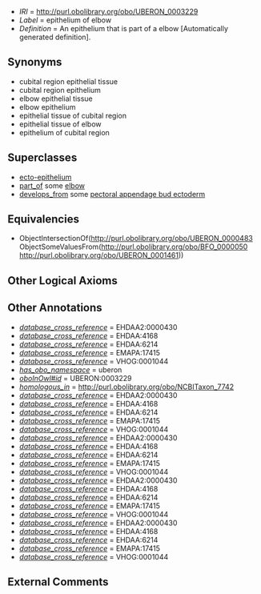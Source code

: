  * *IRI* = http://purl.obolibrary.org/obo/UBERON_0003229
 * *Label* = epithelium of elbow
 * *Definition* = An epithelium that is part of a elbow [Automatically generated definition].

## Synonyms

 * cubital region epithelial tissue
 * cubital region epithelium
 * elbow epithelial tissue
 * elbow epithelium
 * epithelial tissue of cubital region
 * epithelial tissue of elbow
 * epithelium of cubital region

## Superclasses

 * [ecto-epithelium](../../UBERON/71/UBERON_0010371.md)
 * [part_of](../../BFO/50/BFO_0000050.md) some [elbow](../../UBERON/61/UBERON_0001461.md)
 * [develops_from](../../RO/02/RO_0002202.md) some [pectoral appendage bud ectoderm](../../UBERON/72/UBERON_0003372.md)

## Equivalencies

 * ObjectIntersectionOf(<http://purl.obolibrary.org/obo/UBERON_0000483> ObjectSomeValuesFrom(<http://purl.obolibrary.org/obo/BFO_0000050> <http://purl.obolibrary.org/obo/UBERON_0001461>))

## Other Logical Axioms


## Other Annotations

 * *[database_cross_reference](../../ef/oboInOwl#hasDbXref.md)* = EHDAA2:0000430
 * *[database_cross_reference](../../ef/oboInOwl#hasDbXref.md)* = EHDAA:4168
 * *[database_cross_reference](../../ef/oboInOwl#hasDbXref.md)* = EHDAA:6214
 * *[database_cross_reference](../../ef/oboInOwl#hasDbXref.md)* = EMAPA:17415
 * *[database_cross_reference](../../ef/oboInOwl#hasDbXref.md)* = VHOG:0001044
 * *[has_obo_namespace](../../ce/oboInOwl#hasOBONamespace.md)* = uberon
 * *[oboInOwl#id](../../id/oboInOwl#id.md)* = UBERON:0003229
 * *[homologous_in](../../core#homologous/in/core#homologous_in.md)* = http://purl.obolibrary.org/obo/NCBITaxon_7742
 * *[database_cross_reference](../../ef/oboInOwl#hasDbXref.md)* = EHDAA2:0000430
 * *[database_cross_reference](../../ef/oboInOwl#hasDbXref.md)* = EHDAA:4168
 * *[database_cross_reference](../../ef/oboInOwl#hasDbXref.md)* = EHDAA:6214
 * *[database_cross_reference](../../ef/oboInOwl#hasDbXref.md)* = EMAPA:17415
 * *[database_cross_reference](../../ef/oboInOwl#hasDbXref.md)* = VHOG:0001044
 * *[database_cross_reference](../../ef/oboInOwl#hasDbXref.md)* = EHDAA2:0000430
 * *[database_cross_reference](../../ef/oboInOwl#hasDbXref.md)* = EHDAA:4168
 * *[database_cross_reference](../../ef/oboInOwl#hasDbXref.md)* = EHDAA:6214
 * *[database_cross_reference](../../ef/oboInOwl#hasDbXref.md)* = EMAPA:17415
 * *[database_cross_reference](../../ef/oboInOwl#hasDbXref.md)* = VHOG:0001044
 * *[database_cross_reference](../../ef/oboInOwl#hasDbXref.md)* = EHDAA2:0000430
 * *[database_cross_reference](../../ef/oboInOwl#hasDbXref.md)* = EHDAA:4168
 * *[database_cross_reference](../../ef/oboInOwl#hasDbXref.md)* = EHDAA:6214
 * *[database_cross_reference](../../ef/oboInOwl#hasDbXref.md)* = EMAPA:17415
 * *[database_cross_reference](../../ef/oboInOwl#hasDbXref.md)* = VHOG:0001044
 * *[database_cross_reference](../../ef/oboInOwl#hasDbXref.md)* = EHDAA2:0000430
 * *[database_cross_reference](../../ef/oboInOwl#hasDbXref.md)* = EHDAA:4168
 * *[database_cross_reference](../../ef/oboInOwl#hasDbXref.md)* = EHDAA:6214
 * *[database_cross_reference](../../ef/oboInOwl#hasDbXref.md)* = EMAPA:17415
 * *[database_cross_reference](../../ef/oboInOwl#hasDbXref.md)* = VHOG:0001044

## External Comments

